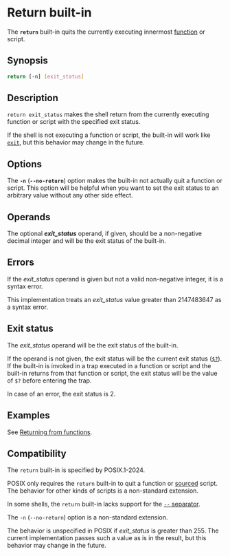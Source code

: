 # Return built-in

The **`return`** built-in quits the currently executing innermost [function](../language/functions.md) or script.

## Synopsis

```sh
return [-n] [exit_status]
```

## Description

`return exit_status` makes the shell return from the currently executing
function or script with the specified exit status.

If the shell is not executing a function or script, the built-in will work like [`exit`](exit.md), but this behavior may change in the future.

## Options

The **`-n`** (**`--no-return`**) option makes the built-in not actually quit
a function or script. This option will be helpful when you want to set the
exit status to an arbitrary value without any other side effect.

## Operands

The optional ***exit_status*** operand, if given, should be a non-negative
decimal integer and will be the exit status of the built-in.

## Errors

If the *exit_status* operand is given but not a valid non-negative integer,
it is a syntax error.

This implementation treats an *exit_status* value greater than 2147483647 as
a syntax error.

## Exit status

The *exit_status* operand will be the exit status of the built-in.

If the operand is not given, the exit status will be the current exit status ([`$?`](../language/parameters/special.md)). If the built-in is invoked in a trap executed in a function or script and the built-in returns from that function or script, the exit status will be the value of `$?` before entering the trap.

In case of an error, the exit status is 2.

## Examples

See [Returning from functions](../language/functions.md#returning-from-functions).

## Compatibility

The `return` built-in is specified by POSIX.1-2024.

POSIX only requires the `return` built-in to quit a function or [sourced](source.md) script.
The behavior for other kinds of scripts is a non-standard extension.

In some shells, the `return` built-in lacks support for the [`--` separator](index.html#separators).

The `-n` (`--no-return`) option is a non-standard extension.

The behavior is unspecified in POSIX if *exit_status* is greater than 255.
The current implementation passes such a value as is in the result, but this
behavior may change in the future.
